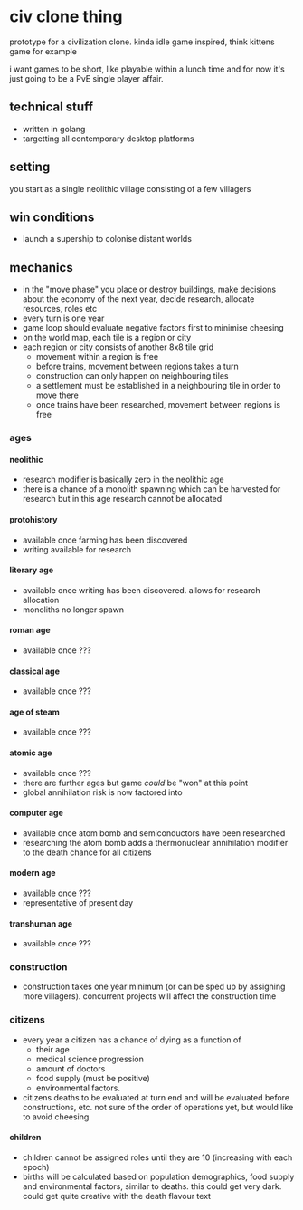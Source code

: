 # civ clone thing

prototype for a civilization clone. kinda idle game inspired, think kittens game for example

i want games to be short, like playable within a lunch time and for now it's just going to be a PvE single player affair.

## technical stuff

- written in golang
- targetting all contemporary desktop platforms

## setting

you start as a single neolithic village consisting of a few villagers

## win conditions

- launch a supership to colonise distant worlds

## mechanics

- in the "move phase" you place or destroy buildings, make decisions about the economy of the next year, decide research, allocate resources, roles etc
- every turn is one year
- game loop should evaluate negative factors first to minimise cheesing
- on the world map, each tile is a region or city
- each region or city consists of another 8x8 tile grid
	- movement within a region is free
	- before trains, movement between regions takes a turn
	- construction can only happen on neighbouring tiles
	- a settlement must be established in a neighbouring tile in order to move there
	- once trains have been researched, movement between regions is free

### ages

#### neolithic
- research modifier is basically zero in the neolithic age
- there is a chance of a monolith spawning which can be harvested for research but in this age research cannot be allocated

#### protohistory
- available once farming has been discovered
- writing available for research

#### literary age
- available once writing has been discovered. allows for research allocation
- monoliths no longer spawn

#### roman age
- available once ???

#### classical age
- available once ???

#### age of steam
- available once ???

#### atomic age
- available once ???
- there are further ages but game _could_ be "won" at this point
- global annihilation risk is now factored into 

#### computer age
- available once atom bomb and semiconductors have been researched
- researching the atom bomb adds a thermonuclear annihilation modifier to the death chance for all citizens

#### modern age
- available once ???
- representative of present day

#### transhuman age
- available once ???

### construction
- construction takes one year minimum (or can be sped up by assigning more villagers). concurrent projects will affect the construction time

### citizens
- every year a citizen has a chance of dying as a function of 
 	- their age
	- medical science progression
	- amount of doctors 
	- food supply (must be positive) 
	- environmental factors. 
- citizens deaths to be evaluated at turn end and will be evaluated before constructions, etc. not sure of the order of operations yet, but would like to avoid cheesing

#### children
- children cannot be assigned roles until they are 10 (increasing with each epoch)
- births will be calculated based on population demographics, food supply and environmental factors, similar to deaths. this could get very dark. could get quite creative with the death flavour text 
